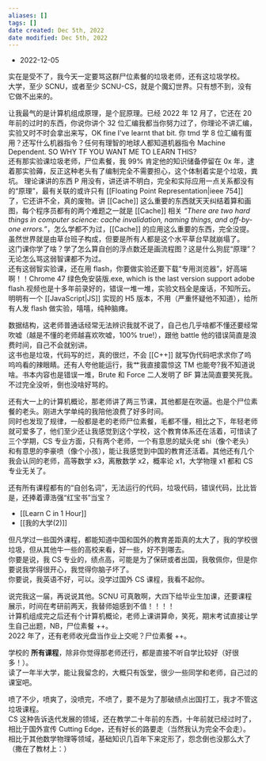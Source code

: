```yaml
---
aliases: []
tags: []
date created: Dec 5th, 2022
date modified: Dec 5th, 2022
---
```

- 2022-12-05  

实在是受不了，我今天一定要骂这群尸位素餐的垃圾老师，还有这垃圾学校。  
大学，至少 SCNU，或者至少 SCNU-CS，就是个魔幻世界。只有想不到，没有它做不出来的。  

让我最气的是计算机组成原理，是个屁原理。已经 2022 年 12 月了，它还在 20 年前的过时的东西，你说你讲个 32 位汇编我都当你努力过了，你理论不讲汇编，实验又时不时会拿出来写，OK fine I've learnt that bit. 你 tmd 学 8 位汇编有蛋用？还写什么机器指令？任何有理智的地球人都知道机器指令 Machine Dependent. SO WHY TF YOU WANT ME TO LEARN THIS?  
还有那实验课垃圾老师，尸位素餐，我 99% 肯定他的知识储备停留在 0x 年，逮着那实验薅，反正这种老头有了编制完全不需要担心，这个体制着实是个垃圾，粪坑。
理论课讲的东西 P 用没有，讲还讲不明白，完全和实际应用一点关系都没有的“原理”，最有关联的或许只有 [[Floating Point Representation|ieee 754]] 了，它还讲不全，真的废物。讲 [[Cache]] 这么重要的东西就天天纠结着算和画图，每个程序员都有的两个难题之一就是 [[Cache]] 相关 *“There are two hard things in computer science: cache invalidation, naming things, and off-by-one errors.”*，怎么学都不为过，[[Cache]] 的应用这么重要的东西，完全没提。虽然世界就是由草台班子构成，但要是所有人都是这个水平草台早就崩塌了。  
这门课你学了啥？学了怎么算自创的浮点数还是画流程图？这是什么狗屁“原理”？无论怎么骂这弱智课都不为过。  
还有这弱智实验课，还在用 flash，你要做实验还要下载“专用浏览器”，好高端啊！！Chrome 47 绿色免安装版.exe, which is the last version support adobe flash.视频也是十多年前录好的，错误一堆一堆，实验文档全是废话，不知所云。明明有一个 [[JavaScript|JS]] 实现的 H5 版本，不用（严重怀疑他不知道），给所有人发 flash 做实验，嘻嘻，纯种脑瘫。

数据结构，这老师普通话经常无法辨识我就不说了，自己也几乎啥都不懂还要经常吹嘘（越是不懂的老师越喜欢吹嘘，100% true!），跟他 battle 他的错误简直是浪费时间，自己不会就别讲。  
这书也是垃圾，代码写的烂，真的很烂，不会 [[C++]] 就写伪代码吧求求你了呜呜呜看的辣眼睛。还有人夸他能运行，我艹我直接震惊这 TM 也能夸?我不知道说啥。书本内容也是错误一堆，Brute 和 Force 二人发明了 BF 算法简直要笑死我。不过完全没听，倒也没啥好骂的。

还有大一上的计算机概论，那老师讲了两三节课，其他都是在吹逼。也是个尸位素餐的老头。刚进大学单纯的我陪他浪费了好多时间。  
同时也发现了规律，一般都是老的老师尸位素餐，毛都不懂，相比之下，年轻老师就可爱多了，他们至少还让我感觉到这个学校，这个教育体系还在活着，可惜读了三个学期，CS 专业方面，只有两个老师，一个有意思的斌头佬 shi（像个老头）和有意思的李豪喷（像个小孩），能让我感觉到中国的教育还活着。其他还有几个我会认同的老师，高等数学 x3，离散数学 x2，概率论 x1，大学物理 x1 都和 CS 专业无关了。

还有所有课程都有的“自创名词”，无法运行的代码，垃圾代码，错误代码，比比皆是，还捧着谭浩强“红宝书”当宝？  
- [[Learn C in 1 Hour]]  
- [[我的大学(2)]]  

但凡学过一些国外课程，都能知道中国和国外的教育差距真的太大了，我的学校很垃圾，但从其他牛一些的高校来看，好一些，好不到哪去。  
你要是说，我 CS 专业的，绩点高，可能是为了保研或者出国，我敬佩你，但是你要说我学得很开心，我觉得你脑子坏了。  
你要说，我英语不好，可以。没学过国外 CS 课程，我看不起你。

说完我这一届，再说说其他。SCNU 可真敢啊，大四下给毕业生加课，还要课程展示，时间在考研前两天，我替师姐感到不值！！！！  
计算机组成完之后还有个计算机概论，老师上课讲算命，笑死，期末考试直接让学生自己出题，NB，尸位素餐 ++。  
2022 年了，还有老师收光盘当作业上交呢？尸位素餐 ++。

学校的 **所有课程**，除非你觉得那老师还行，都是直接不听自学比较好（好很多！）。  
读了一年半大学，能让我留念的，大概只有饭堂，很少一些同学和老师，自己过的课室吧。

喷了不少，喷爽了，没喷完，不喷了，要不是为了那破绩点出国打工，我才不管这垃圾课程。  
CS 这种告诉迭代发展的领域，还在教学二十年前的东西，十年前就已经过时了，相比于国外宣传 Cutting Edge，还有好长的路要走（当然我认为完全不会走）。  
相比于其他数学物理等领域，基础知识几百年下来定形了，怨念倒也没那么大了（撒在了教材上：）